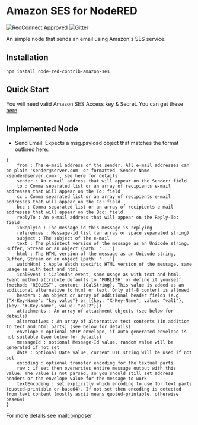 # Amazon SES for NodeRED

[![RedConnect Approved](https://img.shields.io/badge/RedConnect-Approved-brightgreen.svg?style=flat)](https://www.redconnect.io/addons) [![Gitter](https://img.shields.io/gitter/room/badges/shields.svg)](https://gitter.im/redconnect-io/redconnect)

An simple node that sends an email using Amazon's SES service.

## Installation

`npm install node-red-contrib-amazon-ses`

## Quick Start

You will need valid Amazon SES Access key & Secret.  You can get these [here](https://eu-west-1.console.aws.amazon.com/ses/). 

## Implemented Node

 * Send Email:
Expects a msg.payload object that matches the format outlined here:
```
{
    from : The e-mail address of the sender. All e-mail addresses can be plain 'sender@server.com' or formatted 'Sender Name <sender@server.com>', see here for details
    sender : An e-mail address that will appear on the Sender: field
    to : Comma separated list or an array of recipients e-mail addresses that will appear on the To: field
    cc : Comma separated list or an array of recipients e-mail addresses that will appear on the Cc: field
    bcc : Comma separated list or an array of recipients e-mail addresses that will appear on the Bcc: field
    replyTo : An e-mail address that will appear on the Reply-To: field
    inReplyTo : The message-id this message is replying
    references : Message-id list (an array or space separated string)
    subject : The subject of the e-mail
    text : The plaintext version of the message as an Unicode string, Buffer, Stream or an object {path: '...'}
    html : The HTML version of the message as an Unicode string, Buffer, Stream or an object {path: '...'}
    watchHtml : Apple Watch specific HTML version of the message, same usage as with text and html
    icalEvent : iCalendar event, same usage as with text and html. Event method attribute defaults to 'PUBLISH' or define it yourself: {method: 'REQUEST', content: iCalString}. This value is added as an additional alternative to html or text. Only utf-8 content is allowed
    headers : An object or array of additional header fields (e.g. {"X-Key-Name": "key value"} or [{key: "X-Key-Name", value: "val1"}, {key: "X-Key-Name", value: "val2"}])
    attachments : An array of attachment objects (see below for details)
    alternatives : An array of alternative text contents (in addition to text and html parts) (see below for details)
    envelope : optional SMTP envelope, if auto generated envelope is not suitable (see below for details)
    messageId : optional Message-Id value, random value will be generated if not set
    date : optional Date value, current UTC string will be used if not set
    encoding : optional transfer encoding for the textual parts
    raw : if set then overwrites entire message output with this value. The value is not parsed, so you should still set address headers or the envelope value for the message to work
    textEncoding : set explicitly which encoding to use for text parts (quoted-printable or base64). If not set then encoding is detected from text content (mostly ascii means quoted-printable, otherwise base64)
}
```
For more details see [mailcomposer](https://github.com/nodemailer/mailcomposer)
